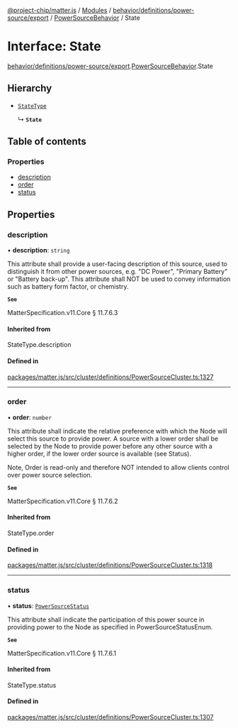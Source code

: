 [@project-chip/matter.js](../README.md) / [Modules](../modules.md) / [behavior/definitions/power-source/export](../modules/behavior_definitions_power_source_export.md) / [PowerSourceBehavior](../modules/behavior_definitions_power_source_export.PowerSourceBehavior.md) / State

# Interface: State

[behavior/definitions/power-source/export](../modules/behavior_definitions_power_source_export.md).[PowerSourceBehavior](../modules/behavior_definitions_power_source_export.PowerSourceBehavior.md).State

## Hierarchy

- [`StateType`](../modules/behavior_definitions_power_source_export._internal_.md#statetype)

  ↳ **`State`**

## Table of contents

### Properties

- [description](behavior_definitions_power_source_export.PowerSourceBehavior.State.md#description)
- [order](behavior_definitions_power_source_export.PowerSourceBehavior.State.md#order)
- [status](behavior_definitions_power_source_export.PowerSourceBehavior.State.md#status)

## Properties

### description

• **description**: `string`

This attribute shall provide a user-facing description of this source, used to distinguish it from other
power sources, e.g. "DC Power", "Primary Battery" or "Battery back-up". This attribute shall NOT be used
to convey information such as battery form factor, or chemistry.

**`See`**

MatterSpecification.v11.Core § 11.7.6.3

#### Inherited from

StateType.description

#### Defined in

[packages/matter.js/src/cluster/definitions/PowerSourceCluster.ts:1327](https://github.com/project-chip/matter.js/blob/558e12c94a201592c28c7bc0743705360b3e5ca6/packages/matter.js/src/cluster/definitions/PowerSourceCluster.ts#L1327)

___

### order

• **order**: `number`

This attribute shall indicate the relative preference with which the Node will select this source to
provide power. A source with a lower order shall be selected by the Node to provide power before any
other source with a higher order, if the lower order source is available (see Status).

Note, Order is read-only and therefore NOT intended to allow clients control over power source selection.

**`See`**

MatterSpecification.v11.Core § 11.7.6.2

#### Inherited from

StateType.order

#### Defined in

[packages/matter.js/src/cluster/definitions/PowerSourceCluster.ts:1318](https://github.com/project-chip/matter.js/blob/558e12c94a201592c28c7bc0743705360b3e5ca6/packages/matter.js/src/cluster/definitions/PowerSourceCluster.ts#L1318)

___

### status

• **status**: [`PowerSourceStatus`](../enums/cluster_export.PowerSource.PowerSourceStatus.md)

This attribute shall indicate the participation of this power source in providing power to the Node as
specified in PowerSourceStatusEnum.

**`See`**

MatterSpecification.v11.Core § 11.7.6.1

#### Inherited from

StateType.status

#### Defined in

[packages/matter.js/src/cluster/definitions/PowerSourceCluster.ts:1307](https://github.com/project-chip/matter.js/blob/558e12c94a201592c28c7bc0743705360b3e5ca6/packages/matter.js/src/cluster/definitions/PowerSourceCluster.ts#L1307)
